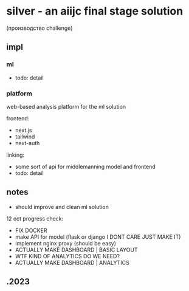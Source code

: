 # silver - an aiijc final stage solution

(производство challenge)

## impl

### ml

- todo: detail

### platform

web-based analysis platform for the ml solution

frontend:
- next.js
- tailwind
- next-auth

linking:
- some sort of api for middlemanning model and frontend
- todo: detail

## notes

- should improve and clean ml solution

12 oct progress check:
- FIX DOCKER
- make API for model (flask or django I DONT CARE JUST MAKE IT)
- implement nginx proxy (should be easy)
- ACTUALLY MAKE DASHBOARD | BASIC LAYOUT
- WTF KIND OF ANALYTICS DO WE NEED?
- ACTUALLY MAKE DASHBOARD | ANALYTICS

## .2023
